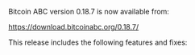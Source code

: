 Bitcoin ABC version 0.18.7 is now available from:

  <https://download.bitcoinabc.org/0.18.7/>

This release includes the following features and fixes:
